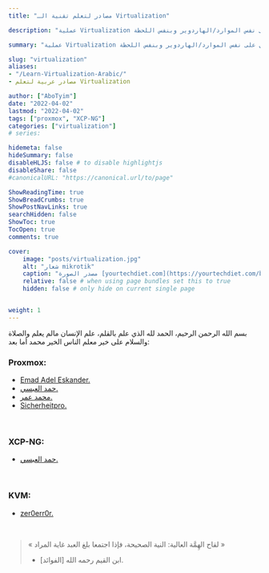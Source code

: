 ```yaml
---
title: "مصادر لتعلم تقنية الـ Virtualization"

description: "عملية Virtualization هي فصل نظام التشغيل عن الهاردوير الذي يعمل عليه، بحيث يصبح النظام التشغيلي يعمل في بيئة تخيلية وكأنها حاسوب منفصل. هذه التقنية تتيح لنا أولا مشاركة الموارد/الهاردوير الحقيقية وثانيا تشغيل أكثر من نظام تشغيل على نفس الموارد/الهاردوير وبنفس اللحظة."

summary: "عملية Virtualization هي فصل نظام التشغيل عن الهاردوير الذي يعمل عليه، بحيث يصبح النظام التشغيلي يعمل في بيئة تخيلية وكأنها حاسوب منفصل. هذه التقنية تتيح لنا أولا مشاركة الموارد/الهاردوير الحقيقية وثانيا تشغيل أكثر من نظام تشغيل على نفس الموارد/الهاردوير وبنفس اللحظة."

slug: "virtualization"
aliases: 
- "/Learn-Virtualization-Arabic/"
- مصادر عربية لتعلم Virtualization

author: ["AboTyim"]
date: "2022-04-02"
lastmod: "2022-04-02"
tags: ["proxmox", "XCP-NG"]
categories: ["virtualization"]
# series: 

hidemeta: false
hideSummary: false
disableHLJS: false # to disable highlightjs
disableShare: false
#canonicalURL: "https://canonical.url/to/page"

ShowReadingTime: true
ShowBreadCrumbs: true
ShowPostNavLinks: true
searchHidden: false
ShowToc: true
TocOpen: true
comments: true

cover:
    image: "posts/virtualization.jpg"
    alt: "شعار mikrotik"
    caption: "مصدر الصورة [yourtechdiet.com](https://yourtechdiet.com/blogs/open-source-virtualization-servers/)"
    relative: false # when using page bundles set this to true
    hidden: false # only hide on current single page


weight: 1
---
```




بسم الله الرحمن الرحيم، الحمد لله الذي علم بالقلم، علم الإنسان مالم يعلم والصلاة والسلام على خير معلم الناس الخير محمد أما بعد:



### Proxmox:

- [Emad Adel Eskander.](https://www.youtube.com/playlist?list=PLCIJjtzQPZJ9Y83aqytv72S9-gN1fNYzC)
- [حمد العبسي.](https://www.youtube.com/playlist?list=PL_fM3hPRoGFbSOL7hdXlDq7RhCq4rY5SC)
- [محمد عمر.](https://www.youtube.com/playlist?list=PLrAxDfIBG1dCck2NaWGDoUMGj-ewDt5JD)
- [Sicherheitpro.](https://www.youtube.com/playlist?list=PLjvWb2BEYOV5sulhXIBnS1Gy6BIJL3AiE)

<br>

### XCP-NG:

- [حمد العبسي.](https://www.youtube.com/playlist?list=PL_fM3hPRoGFbJgCK5_kKAPJ3pPZkGfItL)

<br>

### KVM:

- [zer0err0r.](https://www.youtube.com/playlist?list=PL2Z9mQ8mdWnq5iZ1AOItsODys4IWeCDS3)

<br>

> « لقاح الهِمَّة العالية: النية الصحيحة، فإذا اجتمعا بلغ العبد غاية المراد »
> 
> * ابن القيم رحمه الله [الفوائد].

